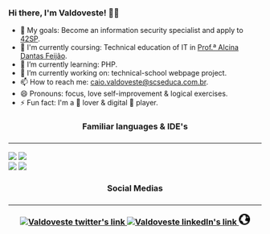 ### Hi there, I'm Valdoveste! 🙏🏿
<!-- 4527a0 -->
- 🚀 My goals: Become an information security specialist and apply to [42SP](https://www.42sp.org.br/).
- 🏫 I'm currently coursing: Technical education of IT in [Prof.ª Alcina Dantas Feijão](http://www.alcinadantas.com.br/ti).
- 🌱 I’m currently learning: PHP.
- 🔭 I’m currently working on: technical-school webpage project.
- 📫 How to reach me: caio.valdoveste@scseduca.com.br.
- 😄 Pronouns: focus, love self-improvement & logical exercises.
- ⚡ Fun fact: I'm a :purple_heart: lover & digital :musical_keyboard: player. 
<h3 align="center">Familiar languages & IDE's<h3><hr>
<p>
  <img src="https://img.icons8.com/color/48/000000/javascript.png"/>
  <img src="https://img.icons8.com/color/48/000000/java-coffee-cup-logo.png"/>
  <br>
  <img src="https://img.icons8.com/color/48/000000/intellij-idea.png"/>
  <img src="https://img.icons8.com/fluent/48/000000/visual-studio-code-2019.png"/>
</p>
<h3 align="center">Social Medias<h3><hr>
<p align="center">
  <a align="left" title="Twitter" href="https://twitter.com/Valdoveste_">
    <img alt="Valdoveste twitter's link" width="22px" src="https://cdn.jsdelivr.net/npm/simple-icons@v3/icons/twitter.svg" />
  </a>
  <a align="left" title="LinkedIn" href="https://twitter.com/Valdoveste_">
    <img alt="Valdoveste linkedIn's link" width="22px" src="https://cdn.jsdelivr.net/npm/simple-icons@v3/icons/linkedin.svg" />
  </a>
  <a align="left" title="Personal website" href="https://twitter.com/Valdoveste_">
    <img alt="Valdoveste Personal's website link" width="22px" src="https://raw.githubusercontent.com/iconic/open-iconic/master/svg/globe.svg" />
  </a>
</p>
